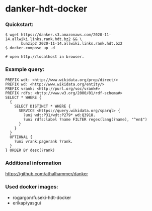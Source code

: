 # danker-hdt-docker

### Quickstart:
```
$ wget https://danker.s3.amazonaws.com/2020-11-14.allwiki.links.rank.hdt.bz2 && \
       bunzip2 2020-11-14.allwiki.links.rank.hdt.bz2
$ docker-compose up -d

# open http://localhost in browser.
```

### Example query:
```
PREFIX wdt: <http://www.wikidata.org/prop/direct/>
PREFIX wd: <http://www.wikidata.org/entity/>
PREFIX vrank: <http://purl.org/voc/vrank#>
PREFIX rdfs: <http://www.w3.org/2000/01/rdf-schema#>
SELECT * WHERE {
  {
    SELECT DISTINCT * WHERE {
      SERVICE <https://query.wikidata.org/sparql> {
        ?uni wdt:P31/wdt:P279* wd:Q3918.
        ?uni rdfs:label ?name FILTER regex(lang(?name), "^en$")
      }
    }
  }
  OPTIONAL {
    ?uni vrank:pagerank ?rank.
  }
} ORDER BY desc(?rank)
```

### Additional information
https://github.com/athalhammer/danker

### Used docker images:

* rogargon/fuseki-hdt-docker
* erikap/yasgui
